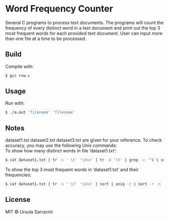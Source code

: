# Word Frequency Counter

Several C programs to process text documents. The programs will count the frequency of every distinct word in a text document and print out the top 3 most frequent words for each provided text document. User can input more than one file at a time to be processed.

## Build

Compile with:

``` sh
$ gcc rvw.c
```

## Usage

Run with:

``` sh
$ ./a.out 'filename' 'filename' 
```
## Notes
dataset1.txt dataset2.txt dataset3.txt are given for your reference. To check accuracy, you may use the following Unix commands:<br/>
To show how many distinct words in file ‘dataset1.txt’:
``` sh
$ cat dataset1.txt | tr -s ' \t' '\n\n' | tr -d '\t' | grep -v '^$'| sort | uniq -c  | wc -l
```
To show the top 3 most frequent words in ‘dataset1.txt’ and their frequencies:
``` sh
$ cat dataset1.txt | tr -s ' \t' '\n\n' | sort | uniq -c | sort -r -n -k1 | head -n 3
```


## License

MIT &copy; Ursula Sarracini
